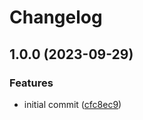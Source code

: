 # Changelog

## 1.0.0 (2023-09-29)


### Features

* initial commit ([cfc8ec9](https://github.com/willothy/wrangler.nvim/commit/cfc8ec953b2a88ead4c4c00746b939e7fbec7f94))
